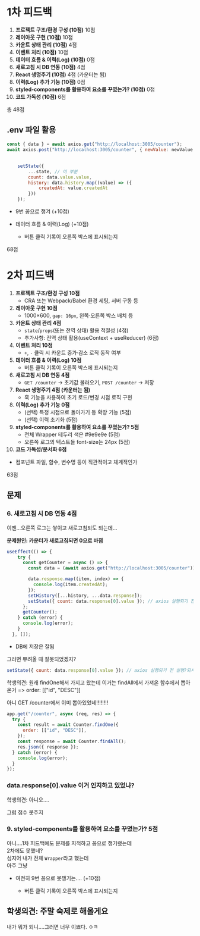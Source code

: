 # 1차 피드백

1. **프로젝트 구조/환경 구성 (10점)** 10점
2. **레이아웃 구현 (10점)** 10점
3. **카운트 상태 관리 (10점)** 4점
4. **이벤트 처리 (10점)** 10점
5. **데이터 흐름 & 이력(Log) (10점)** 0점
6. **새로고침 시 DB 연동 (10점)** 4점
7. **React 생명주기 (10점)** 4점 (카운터는 됨)
8. **이력(Log) 추가 기능 (10점)** 0점
9. **styled-components를 활용하여 요소를 꾸몄는가? (10점)** 0점 
10. **코드 가독성 (10점)** 6점

총 48점

## .env 파일 활용

```jsx
const { data } = await axios.get("http://localhost:3005/counter");
await axios.post("http://localhost:3005/counter", { newValue: newValue });
```

## 

```jsx
    setState({
        ...state, // 이 부분
        count: data.value.value,
        history: data.history.map((value) => ({
            createdAt: value.createdAt
        }))
    });
```

- 9번 꽁으로 챙겨 (+10점)
- 데이터 흐름 & 이력(Log) (+10점)

   - 버튼 클릭 기록이 오른쪽 박스에 표시되는지

68점

# 2차 피드백

1. **프로젝트 구조/환경 구성  10점**
   - CRA 또는 Webpack/Babel 환경 세팅, 서버 구동 등
2. **레이아웃 구현  10점**
   - 1000×600, `gap: 16px`, 왼쪽·오른쪽 박스 배치 등
3. **카운트 상태 관리  4점**
   - `state`/`props`(또는 전역 상태) 활용 적절성 (4점)
   - 추가사항: 전역 상태 활용(useContext + useReducer) (6점)
4. **이벤트 처리  10점**
   - `+`, `-` 클릭 시 카운트 증가·감소 로직 동작 여부
5. **데이터 흐름 & 이력(Log)  10점**
   - 버튼 클릭 기록이 오른쪽 박스에 표시되는지 
6. **새로고침 시 DB 연동  4점**
   - `GET /counter` → 초기값 불러오기, `POST /counter` → 저장
7. **React 생명주기  4점 (카운터는 됨)**
   - 훅 기능을 사용하여 초기 로드/변경 시점 로직 구현
8. **이력(Log) 추가 기능  0점**
   - (선택) 특정 시점으로 돌아가기 등 확장 기능 (5점)
   - (선택) 이력 초기화 (5점)
9. **styled-components를 활용하여 요소를 꾸몄는가? 5점**
   - 전체 Wrapper 테두리 색은 #9e9e9e (5점)
   - 오른쪽 로그의 텍스트들 font-size는 24px (5점)
10. **코드 가독성/문서화  6점**
   - 컴포넌트 파일, 함수, 변수명 등이 직관적이고 체계적인가

63점

## 문제

### 6. **새로고침 시 DB 연동  4점**

이젠...오른쪽 로그는 쌓이고 새로고침되도 되는데...  

**문제원인: 카운터가 새로고침되면 0으로 바뀜**

```jsx
useEffect(() => {
    try {
      const getCounter = async () => {
        const data = (await axios.get("http://localhost:3005/counter")).data; // 비동기로 실행

        data.response.map((item, index) => {
          console.log(item.createdAt);
        });
        setHistory([...history, ...data.response]);
        setState({ count: data.response[0].value }); // axios 실행되기 전 실행?되서 초기값 적용됨 "COUNT:0"
      };
      getCounter();
    } catch (error) {
      console.log(error);
    }
  }, []);
```

- DB에 저장은 잘됨

그러면 뿌려올 때 잘못되었겠지?

```js
setState({ count: data.response[0].value }); // axios 실행되기 전 실행?되서 초기값 적용됨 "COUNT:0"
```

학생의견: 원래 findOne해서 가지고 왔는데 이거는 findAll에서 가져온 함수에서 뽑아온거
=> order: [["id", "DESC"]]

아니 GET /counter에서 이미 뽑아있었네!!!!!!!!

```js
app.get("/counter", async (req, res) => {
  try {
    const result = await Counter.findOne({
      order: [["id", "DESC"]],
    });
    const response = await Counter.findAll();
    res.json({ response });
  } catch (error) {
    console.log(error);
  }
});
```

### data.response[0].value 이거 인지하고 있었냐?

학생의견: 아니오....

그럼 점수 못주지

### 9. **styled-components를 활용하여 요소를 꾸몄는가? 5점**

아니....1차 피드백에도 문제를 지적하고 꽁으로 챙기랬는데  
2차에도 못했네?  
심지어 내가 전체 `Wrapper`라고 했는데  
아주 그냥

- 여전히 9번 꽁으로 못챙기는.... (+10점)

   - 버튼 클릭 기록이 오른쪽 박스에 표시되는지

## 학생의견: 주말 숙제로 해올게요

내가 뭐가 되니....그러면
너무 이쁘다. ㅇㅋ

